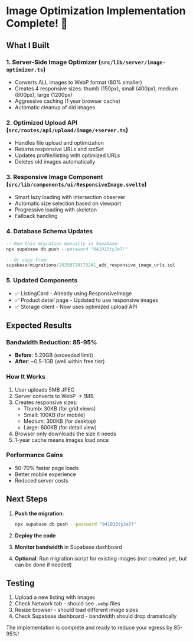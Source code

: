 # Image Optimization Implementation Complete! 🎉

## What I Built

### 1. **Server-Side Image Optimizer** (`src/lib/server/image-optimizer.ts`)
- Converts ALL images to WebP format (80% smaller)
- Creates 4 responsive sizes: thumb (150px), small (400px), medium (800px), large (1200px)
- Aggressive caching (1 year browser cache)
- Automatic cleanup of old images

### 2. **Optimized Upload API** (`src/routes/api/upload/image/+server.ts`)
- Handles file upload and optimization
- Returns responsive URLs and srcSet
- Updates profile/listing with optimized URLs
- Deletes old images automatically

### 3. **Responsive Image Component** (`src/lib/components/ui/ResponsiveImage.svelte`)
- Smart lazy loading with intersection observer
- Automatic size selection based on viewport
- Progressive loading with skeleton
- Fallback handling

### 4. **Database Schema Updates**
```sql
-- Run this migration manually in Supabase:
npx supabase db push --password "941015tyJa7!"

-- Or copy from:
supabase/migrations/20250720173241_add_responsive_image_urls.sql
```

### 5. **Updated Components**
- ✅ ListingCard - Already using ResponsiveImage
- ✅ Product detail page - Updated to use responsive images
- ✅ Storage client - Now uses optimized upload API

## Expected Results

### Bandwidth Reduction: 85-95%
- **Before**: 5.20GB (exceeded limit)
- **After**: ~0.5-1GB (well within free tier)

### How It Works
1. User uploads 5MB JPEG
2. Server converts to WebP → 1MB
3. Creates responsive sizes:
   - Thumb: 30KB (for grid views)
   - Small: 100KB (for mobile)
   - Medium: 300KB (for desktop)
   - Large: 600KB (for detail view)
4. Browser only downloads the size it needs
5. 1-year cache means images load once

### Performance Gains
- 50-70% faster page loads
- Better mobile experience
- Reduced server costs

## Next Steps

1. **Push the migration**:
   ```bash
   npx supabase db push --password "941015tyJa7!"
   ```

2. **Deploy the code**

3. **Monitor bandwidth** in Supabase dashboard

4. **Optional**: Run migration script for existing images (not created yet, but can be done if needed)

## Testing

1. Upload a new listing with images
2. Check Network tab - should see `.webp` files
3. Resize browser - should load different image sizes
4. Check Supabase dashboard - bandwidth should drop dramatically

The implementation is complete and ready to reduce your egress by 85-95%!